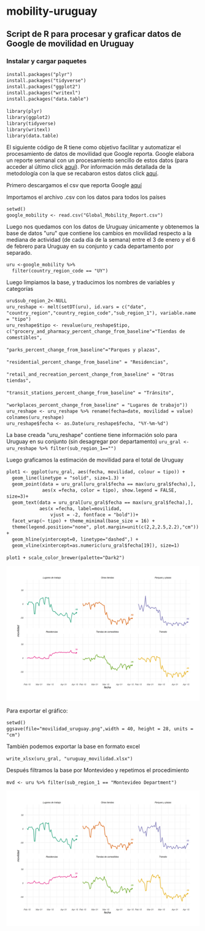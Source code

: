 # mobility-uruguay
## Script de R para procesar y graficar datos de Google de movilidad en Uruguay

### Instalar y cargar paquetes 
`````````
install.packages("plyr")
install.packages("tidyverse")
install.packages("ggplot2")
install.packages("writexl")
install.packages("data.table")

library(plyr)
library(ggplot2)
library(tidyverse)
library(writexl)
library(data.table)
`````````

El siguiente código de R tiene como objetivo facilitar y automatizar el procesamiento de datos de movilidad que Google reporta. Google elabora un reporte semanal con un procesamiento sencillo de estos datos (para acceder al último click [aquí](https://www.gstatic.com/covid19/mobility/2020-04-17_UY_Mobility_Report_en.pdf)).  Por información más detallada de la metodología con la que se recabaron estos datos click [aquí](https://www.google.com/covid19/mobility/). 

Primero descargamos el csv que reporta Google [aquí](https://www.google.com/covid19/mobility/)

Importamos el archivo .csv con los datos para todos los países
`````
setwd()
google_mobility <- read.csv("Global_Mobility_Report.csv")
`````

Luego nos quedamos con los datos de Uruguay únicamente y obtenemos la base de datos "uru" que contiene los cambios en movilidad respecto a la mediana de actividad (de cada día de la semana) entre el 3 de enero y el 6 de febrero para Uruguay en su conjunto y cada departamento por separado.

`````
uru <-google_mobility %>%
  filter(country_region_code == "UY")
`````

Luego limpiamos la base, y traducimos los nombres de variables y categorías

`````
uru$sub_region_2<-NULL
uru_reshape <- melt(setDT(uru), id.vars = c("date", "country_region","country_region_code","sub_region_1"), variable.name = "tipo")
uru_reshape$tipo <- revalue(uru_reshape$tipo, c("grocery_and_pharmacy_percent_change_from_baseline"="Tiendas de comestibles", 
                                "parks_percent_change_from_baseline"="Parques y plazas", 
                                "residential_percent_change_from_baseline" = "Residencias",
                                "retail_and_recreation_percent_change_from_baseline" = "Otras tiendas", 
                                "transit_stations_percent_change_from_baseline" = "Tránsito",
                                "workplaces_percent_change_from_baseline" = "Lugares de trabajo"))
uru_reshape <- uru_reshape %>% rename(fecha=date, movilidad = value)
colnames(uru_reshape)
uru_reshape$fecha <- as.Date(uru_reshape$fecha, "%Y-%m-%d")

`````

La base creada "uru_reshape" contiene tiene información solo para Uruguay en su conjunto (sin desagregar por departamento)
`
uru_gral <- uru_reshape %>% filter(sub_region_1=="")
`

Luego graficamos la estimación de movilidad para el total de Uruguay

````````
plot1 <- ggplot(uru_gral, aes(fecha, movilidad, colour = tipo)) +
  geom_line(linetype = "solid", size=1.3) +
  geom_point(data = uru_gral[uru_gral$fecha == max(uru_gral$fecha),],
             aes(x =fecha, color = tipo), show.legend = FALSE, size=3)+
  geom_text(data = uru_gral[uru_gral$fecha == max(uru_gral$fecha),],
            aes(x =fecha, label=movilidad,
                vjust = -2, fontface = "bold"))+ 
  facet_wrap(~ tipo) + theme_minimal(base_size = 16) + 
  theme(legend.position="none", plot.margin=unit(c(2,2,2.5,2.2),"cm")) + 
  geom_hline(yintercept=0, linetype="dashed",) +
  geom_vline(xintercept=as.numeric(uru_gral$fecha[19]), size=1) 
  
plot1 + scale_color_brewer(palette="Dark2")
````````

![](movilidad_uruguay.png)

Para exportar el gráfico:

```
setwd()
ggsave(file="movilidad_uruguay.png",width = 40, height = 28, units = "cm")
```

También podemos exportar la base en formato excel

`
write_xlsx(uru_gral, "uruguay_movilidad.xlsx")
`

Después filtramos la base por Montevideo y repetimos el procedimiento 

`
mvd <- uru %>% filter(sub_region_1 == "Montevideo Department")
`

![](movilidad_montevideo.png)




